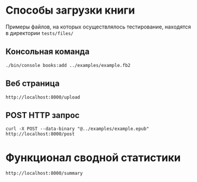 # Способы загрузки книги

Примеры файлов, на которых осуществлялось тестирование, находятся в директории `tests/files/`

## Консольная команда
```
./bin/console books:add ../examples/example.fb2
```

## Веб страница
```
http://localhost:8000/upload
```

## POST HTTP запрос
```
curl -X POST --data-binary "@../examples/example.epub" http://localhost:8000/post
```

# Функционал сводной статистики
```
http://localhost:8000/summary
```
